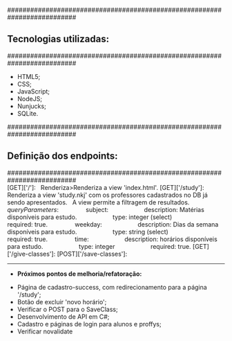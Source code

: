 ##########################################################################
##  Tecnologias utilizadas:                                         ##
##########################################################################

* HTML5;
* CSS;
* JavaScript;
* NodeJS;
* Nunjucks;
* SQLite.

##########################################################################
##  Definição dos endpoints:                                         ##
##########################################################################<br>
[GET]['/']:
&nbsp; Renderiza>Renderiza a view 'index.html'.
[GET]['/study']:
&nbsp;  Renderiza a view 'study.nkj' com os professores cadastrados no DB já sendo apresentados.
&nbsp;  A view permite a filtragem de resultados.
&nbsp;&nbsp;&nbsp;&nbsp;&nbsp;&nbsp;&nbsp;&nbsp;       *queryParameters*:
       &nbsp;&nbsp;&nbsp;&nbsp;&nbsp;&nbsp;&nbsp;&nbsp;&nbsp;&nbsp;&nbsp;&nbsp;&nbsp;&nbsp;&nbsp;subject: 
            &nbsp;&nbsp;&nbsp;&nbsp;&nbsp;&nbsp;&nbsp;&nbsp;&nbsp;&nbsp;&nbsp;&nbsp;&nbsp;&nbsp;&nbsp;&nbsp;&nbsp;&nbsp;&nbsp;&nbsp;description: Matérias disponíveis para estudo.
            &nbsp;&nbsp;&nbsp;&nbsp;&nbsp;&nbsp;&nbsp;&nbsp;&nbsp;&nbsp;&nbsp;&nbsp;&nbsp;&nbsp;&nbsp;&nbsp;&nbsp;&nbsp;&nbsp;&nbsp;type: integer (select)
           &nbsp;&nbsp;&nbsp;&nbsp;&nbsp;&nbsp;&nbsp;&nbsp;&nbsp;&nbsp;&nbsp;&nbsp;&nbsp;&nbsp;&nbsp;&nbsp;&nbsp;&nbsp;&nbsp; required: true.
        &nbsp;&nbsp;&nbsp;&nbsp;&nbsp;&nbsp;&nbsp;&nbsp;&nbsp;&nbsp;&nbsp;&nbsp;&nbsp;&nbsp;&nbsp;weekday: 
            &nbsp;&nbsp;&nbsp;&nbsp;&nbsp;&nbsp;&nbsp;&nbsp;&nbsp;&nbsp;&nbsp;&nbsp;&nbsp;&nbsp;&nbsp;&nbsp;&nbsp;&nbsp;&nbsp;&nbsp;description: Dias da semana disponíveis para estudo.
            &nbsp;&nbsp;&nbsp;&nbsp;&nbsp;&nbsp;&nbsp;&nbsp;&nbsp;&nbsp;&nbsp;&nbsp;&nbsp;&nbsp;&nbsp;&nbsp;&nbsp;&nbsp;&nbsp;&nbsp;type: string (select)
           &nbsp;&nbsp;&nbsp;&nbsp;&nbsp;&nbsp;&nbsp;&nbsp;&nbsp;&nbsp;&nbsp;&nbsp;&nbsp;&nbsp;&nbsp;&nbsp;&nbsp;&nbsp;&nbsp; required: true.
       &nbsp;&nbsp;&nbsp;&nbsp;&nbsp;&nbsp;&nbsp;&nbsp;&nbsp;&nbsp;&nbsp;&nbsp;&nbsp;&nbsp; time: 
            &nbsp;&nbsp;&nbsp;&nbsp;&nbsp;&nbsp;&nbsp;&nbsp;&nbsp;&nbsp;&nbsp;&nbsp;&nbsp;&nbsp;&nbsp;&nbsp;&nbsp;&nbsp;&nbsp;&nbsp;description: horários disponíveis para estudo.
            &nbsp;&nbsp;&nbsp;&nbsp;&nbsp;&nbsp;&nbsp;&nbsp;&nbsp;&nbsp;&nbsp;&nbsp;&nbsp;&nbsp;&nbsp;&nbsp;&nbsp;&nbsp;&nbsp;&nbsp;type: integer
          &nbsp;&nbsp;&nbsp;&nbsp;&nbsp;&nbsp;&nbsp;&nbsp;&nbsp;&nbsp;&nbsp;&nbsp;&nbsp;&nbsp;&nbsp;&nbsp;&nbsp;&nbsp;&nbsp;  required: true.
[GET]['/give-classes']:
[POST]['/save-classes']: 


_________________________________________________________________
- **Próximos pontos de melhoria/refatoração:**
* Página de cadastro-success, com redirecionamento para a página '/study';
* Botão de excluir 'novo horário';
* Verificar o POST para o SaveClass;
* Desenvolvimento de API em C#;
* Cadastro e páginas de login para alunos e proffys;
* Verificar novalidate